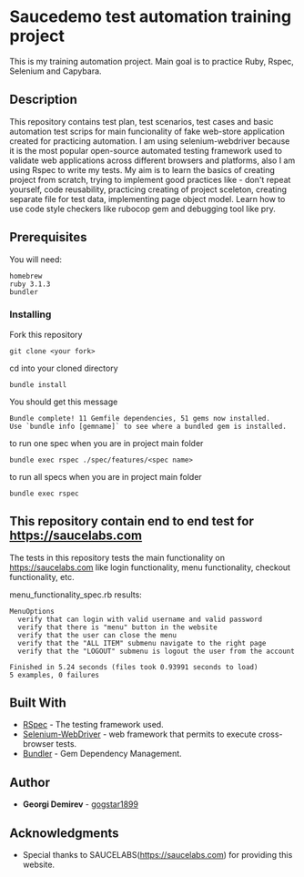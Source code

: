 # Saucedemo test automation training project

This is my training automation project.
Main goal is to practice Ruby, Rspec, Selenium and Capybara.

## Description

This repository contains test plan, test scenarios, test cases and  basic automation test scrips for main funcionality of fake web-store application created for practicing automation.
I am using selenium-webdriver because it is the most popular open-source automated testing framework used to validate web applications across different browsers and platforms, also I am using Rspec to write my tests.
My aim is to learn the basics of creating project from scratch, trying to implement good practices like - don't repeat yourself, code reusability, practicing creating of project sceleton, creating separate file for test data, implementing page object model. Learn how to use code style checkers like rubocop gem and debugging tool like pry.

## Prerequisites

You will need:

```
homebrew
ruby 3.1.3
bundler
```

### Installing

Fork this repository

```
git clone <your fork>
```

cd into your cloned directory 

```
bundle install
```

You should get this message

```
Bundle complete! 11 Gemfile dependencies, 51 gems now installed.
Use `bundle info [gemname]` to see where a bundled gem is installed.
```

to run one spec when you are in project main folder

```
bundle exec rspec ./spec/features/<spec name>
```

to run all specs when you are in project main folder

```
bundle exec rspec
```

## This repository contain end to end test for https://saucelabs.com

The tests in this repository tests the main functionality on https://saucelabs.com like
login functionality, menu functionality, checkout functionality, etc.

menu_functionality_spec.rb results:

```
MenuOptions
  verify that can login with valid username and valid password
  verify that there is "menu" button in the website
  verify that the user can close the menu
  verify that the "ALL ITEM" submenu navigate to the right page
  verify that the "LOGOUT" submenu is logout the user from the account

Finished in 5.24 seconds (files took 0.93991 seconds to load)
5 examples, 0 failures
```

## Built With

* [RSpec](https://rspec.info/) - The testing framework used.
* [Selenium-WebDriver](https://www.selenium.dev/documentation/webdriver/) - web framework that permits to execute cross-browser tests.
* [Bundler](https://bundler.io/) - Gem Dependency Management.

## Author

* **Georgi Demirev** - [gogstar1899](https://github.com/gogstar1899)

## Acknowledgments

* Special thanks to SAUCELABS(https://saucelabs.com) for providing this website.
